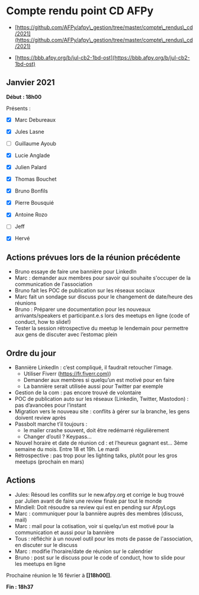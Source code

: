 
# Compte rendu point CD AFPy



- [https://github.com/AFPy/afpy\_gestion/tree/master/compte\_rendus\_cd/2021](https://github.com/AFPy/afpy\_gestion/tree/master/compte\_rendus\_cd/2021)

- [https://bbb.afpy.org/b/jul-cb2-1bd-ost](https://bbb.afpy.org/b/jul-cb2-1bd-ost)





## Janvier 2021



**Début : 18h00**



Présents :



- [x] Marc Debureaux

- [x] Jules Lasne

- [ ] Guillaume Ayoub

- [x] Lucie Anglade

- [x] Julien Palard

- [x] Thomas Bouchet

- [x] Bruno Bonfils

- [x] Pierre Bousquié

- [x] Antoine Rozo

- [ ] Jeff

- [x] Hervé





## Actions prévues lors de la réunion précédente



   * Bruno essaye de faire une bannière pour LinkedIn
   * Marc : demander aux membres pour savoir qui souhaite s'occuper de la communication de l'association
   * Bruno fait les POC de publication sur les réseaux sociaux
   * Marc fait un sondage sur discuss pour le changement de date/heure des réunions
   * Bruno : Préparer une documentation pour les nouveaux arrivants/speakers et participant.e.s lors des meetups en ligne (code of conduct, how to slide!)
   * Tester la session rétrospective du meetup le lendemain pour permettre aux gens de discuter avec l’estomac plein


## Ordre du jour



   * Bannière LinkedIn : c’est compliqué, il faudrait retoucher l’image.
       * Utiliser Fiverr ([https://fr.fiverr.com)](https://fr.fiverr.com))
       * Demander aux membres si quelqu’un est motivé pour en faire
       * La bannière serait utilisée aussi pour Twitter par exemple
   * Gestion de la com : pas encore trouvé de volontaire
   * POC de publication auto sur les réseaux (Linkedin, Twitter, Mastodon) : pas d’avancées pour l’instant
   * Migration vers le nouveau site : conflits à gérer sur la branche, les gens doivent review après
   * Passbolt marche t’il  toujours :
       * le mailer crashe souvent, doit être redémarré régulièrement
       * Changer d’outil ? Keypass…
   * Nouvel horaire et date de réunion cd : et l’heureux gagnant est… 3ème semaine du mois. Entre 18 et 19h. Le mardi
   * Rétrospective : pas trop pour les lighting talks, plutôt pour les gros meetups (prochain en mars)


## Actions



   * Jules: Résoud les conflits sur le new.afpy.org et corrige le bug trouvé par Julien avant de faire une review finale par tout le monde
   * Mindiell: Doit résoudre sa review qui est en pending sur AfpyLogs
   * Marc : communiquer pour la bannière auprès des membres (discuss, mail)
   * Marc : mail pour la cotisation, voir si quelqu’un est motivé pour la communication et aussi pour la bannière
   * Tous  : réfléchir à un nouvel outil pour les mots de passe de l'association, en discuter sur le discuss
   * Marc : modifie l’horaire/date de réunion sur le calendrier
   * Bruno : post sur le discuss pour le code of conduct, how to slide pour les meetups en ligne


Prochaine réunion le 16 février à **[]18h00[]**.



**Fin : 18h37**
